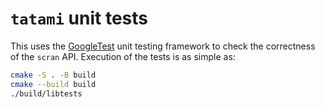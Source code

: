 # `tatami` unit tests

This uses the [GoogleTest](https://github.com/google/googletest) unit testing framework to check the correctness of the `scran` API.
Execution of the tests is as simple as:

```sh
cmake -S . -B build
cmake --build build
./build/libtests
```

